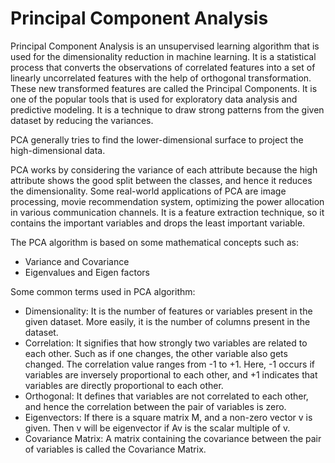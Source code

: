 # Principal Component Analysis
Principal Component Analysis is an unsupervised learning algorithm that is used for the dimensionality reduction in machine learning. It is a statistical process that converts the observations of correlated features into a set of linearly uncorrelated features with the help of orthogonal transformation. These new transformed features are called the Principal Components. It is one of the popular tools that is used for exploratory data analysis and predictive modeling. It is a technique to draw strong patterns from the given dataset by reducing the variances.

PCA generally tries to find the lower-dimensional surface to project the high-dimensional data.

PCA works by considering the variance of each attribute because the high attribute shows the good split between the classes, and hence it reduces the dimensionality. Some real-world applications of PCA are image processing, movie recommendation system, optimizing the power allocation in various communication channels. It is a feature extraction technique, so it contains the important variables and drops the least important variable.

The PCA algorithm is based on some mathematical concepts such as:

- Variance and Covariance 
- Eigenvalues and Eigen factors

Some common terms used in PCA algorithm:

- Dimensionality: It is the number of features or variables present in the given dataset. More easily, it is the number of columns present in the dataset.
- Correlation: It signifies that how strongly two variables are related to each other. Such as if one changes, the other variable also gets changed. The correlation value ranges from -1 to +1. Here, -1 occurs if variables are inversely proportional to each other, and +1 indicates that variables are directly proportional to each other.
- Orthogonal: It defines that variables are not correlated to each other, and hence the correlation between the pair of variables is zero.
- Eigenvectors: If there is a square matrix M, and a non-zero vector v is given. Then v will be eigenvector if Av is the scalar multiple of v.
- Covariance Matrix: A matrix containing the covariance between the pair of variables is called the Covariance Matrix.


